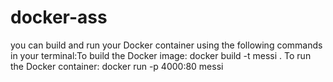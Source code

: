 # docker-ass
you can  build and run your Docker container using the following commands in your terminal:To build the Docker image: docker build -t messi .
To run the Docker container: docker run -p 4000:80 messi
